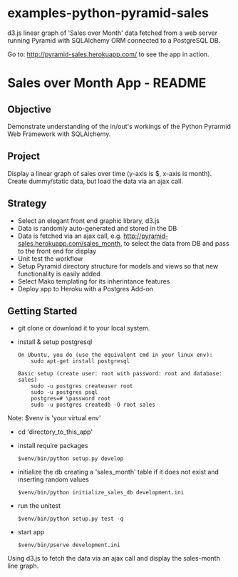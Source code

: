 examples-python-pyramid-sales
=============================

d3.js linear graph of 'Sales over Month' data fetched from a web server running Pyramid with SQLAlchemy ORM connected to a PostgreSQL DB.

Go to: http://pyramid-sales.herokuapp.com/ to see the app in action.

Sales over Month App - README
=============================

Objective
---------

Demonstrate understanding of the in/out's workings of the Python Pyrarmid Web Framework with SQLAlchemy.

Project
-------

Display a linear graph of sales over time (y-axis is $, x-axis is month).
Create dummy/static data, but load the data via an ajax call.

Strategy
--------

*   Select an elegant front end graphic library, d3.js
*   Data is randomly auto-generated and stored in the DB
*   Data is fetched via an ajax call, e.g. http://pyramid-sales.herokuapp.com/sales_month, 
    to select the data from DB and pass to the front end for display
*   Unit test the workflow
*   Setup Pyramid directory structure for models and views so that new functionality is easily added
*   Select Mako templating for its inherintance features
*   Deploy app to Heroku with a Postgres Add-on

Getting Started
---------------

*   git clone or download it to your local system.

*   install & setup postgresql
   
        On Ubuntu, you do (use the equivalent cmd in your linux env):
            sudo apt-get install postgresql
    
        Basic setup (create user: root with password: root and database: sales)
            sudo -u postgres createuser root
            sudo -u postgres psql
            postgres=# \password root
            sudo -u postgres createdb -O root sales

Note: $venv is 'your virtual env'

*   cd 'directory_to_this_app'

*   install require packages
  
        $venv/bin/python setup.py develop

*   initialize the db creating a 'sales_month' table if it does not exist and inserting random values
    
        $venv/bin/python initialize_sales_db development.ini

*   run the unitest
    
        $venv/bin/python setup.py test -q

*   start app
    
        $venv/bin/pserve development.ini

Using d3.js to fetch the data via an ajax call and display the sales-month line graph.

